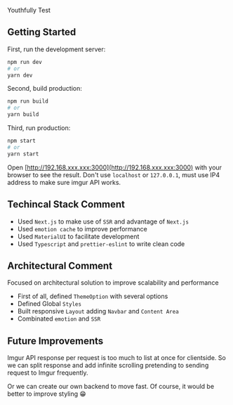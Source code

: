 Youthfully Test
## Getting Started

First, run the development server:

```bash
npm run dev
# or
yarn dev
```
Second, build production:
```bash
npm run build
# or
yarn build
```
Third, run production:
```bash
npm start
# or
yarn start
```

Open [http://192.168.xxx.xxx:3000](http://192.168.xxx.xxx:3000) with your browser to see the result.
Don't use `localhost` or `127.0.0.1`, must use IP4 address to make sure imgur API works.

## Techincal Stack Comment
- Used `Next.js` to make use of `SSR` and advantage of `Next.js`
- Used `emotion cache` to improve performance
- Used `MaterialUI` to facilitate development
- Used `Typescript` and `prettier-eslint` to write clean code

## Architectural Comment
Focused on architectural solution to improve scalability and performance
- First of all, defined `ThemeOption` with several options
- Defined Global `Styles`
- Built responsive `Layout` adding `Navbar` and `Content Area`
- Combinated `emotion` and `SSR`

## Future Improvements
Imgur API response per request is too much to list at once for clientside. So we can split response and add infinite scrolling pretending to sending request to Imgur frequently.

Or we can create our own backend to move fast.
Of course, it would be better to improve styling 😁
